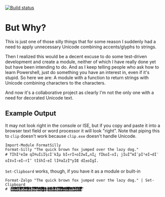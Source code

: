 ﻿[![Build status](https://ci.appveyor.com/api/projects/status/hfpmel46q7r7at9s?svg=true)](https://ci.appveyor.com/project/midnightfreddie/format-silly)


# But Why?

This is just one of those silly things that for some reason I suddenly had a need to apply unnecessary Unicode combining accents/glyphs to strings.

Then I realized this would be a decent excuse to do some test-driven development and create a module, neither of which I have really done yet but have been intending to do. And as I keep telling people who ask how to learn Powershell, just do something you have an interest in, even if it's stupid. So here we are: A module with a function to return strings with Unicode combining characters to the characters.

And now it's a collaborative project as clearly I'm not the only one with a need for decorated Unicode text.

## Example Output

It may not look right in the console or ISE, but if you copy and paste it into a browser text field or word processor it will look "right". Note that piping this to `clip` doesn't work because `clip.exe` doesn't handle Unicode.

	Import-Module FormatSilly
    Format-Silly "The quick brown fox jumped over the lazy dog."
    # TÌhÌ²eÍœ qÍ®uÍiÌ¾cÌ¨kÌµ bÍ«rÌ¤oÌžwÍ„nÌ¿ fÌ‰oÍ—xÍ¡ jÌ­uÌ”mÍ¯pÌ¹eÍ¬dÍ¨ oÍ‡vÌ›eÍ–rÌ’ tÌšhÍ‹eÍ lÌ®aÌzÌ™yÍŒ dÌ±oÌgÍ­.

`Set-Clipboard` works, though, if you have it as a module or built-in

    Format-Zalgo "The quick brown fox jumped over the lazy dog." | Set-Clipboard
    # Ţ̃̓͏̷̵͔͕̩̻̞̠̩̪̙̣̺͙͖͇̺̦͚̘̭ͣͬͤ̊ͯ͊̏̊͐̇͊ͮ̉̈͐ͥ̈́̑̌̓́͋̈̚͞h̨̡̧̢̛̺̥̠̼͚̯̞̫̯͙͖̱̖̞͖̫͔̙͒́͗ͯͪͧ̄̓ͮ̌͊̉̐ͣ͌̊̃̔̎̅̀ͪ̾̚͞͝͡ȩ̶̴̶̨̢͈̦͖͖̖͌̃͋̏ͥ̉̉́̂ͩ̈́͘̕͜͟҉̸͔̆͏̡̻͖̟̦͉̗̙̰ͬͩ͊̒ͯͬ̋͢͡͞ ̴̨̡̨̠̗̼̫͈͎̼͚̼̰͇̩̫͓̎̆͗ͤͥ͊ͭͦ̾ͣ̒́ͬ̓̾̐̾̒̾̆̌̏̾ͤͫͮ̚̚̚͘͠ͅq̴̶̢̪͕̲̭̤͍̩̃̆͐ͨ̿̿̓ͣ̀̉͏̸̧̧͎̤̝̗̭̜͍͍̻̠̠̣̣̈ͨ̎͌̉̅̊̐̈̊̉̚͟u̵̬̙͔̩͙͉̭̙̭͈͔̤̬͖̰͕̠ͩͮͯ̉͗̏́͌ͪͦ͂̈̀͊ͮ͆̉͒̊ͧͤ͌̄͘̚̕͘͟͝ͅ͏ͭi̴̷̷̧̳̮͔̤̗̙̫̘͕̱͙̖̻͎̲͔̦̿̅̍̃͂͗̌ͣ̄͗̀̀̇͐͆̀ͧ̄̇ͦ́ͫ̃̚͘͢͠͠͝c̵̴̴̡̢̰̭̞̤̗͙͙͈̠̣͍̣̥̖͒͐̿͂̓ͮ̋͋̔̾̇̄̔͊̾͒̽̔̊͛̈̽̈́͢͝͝͏͙̱͔̒k̵̸̛̝̜̞̘͇͇̲͎̍ͬͮ̑͆̃͑̃̆̾ͨ͟͞͞͏̶̧̬̺̖͙͚̞̳̞͎͔̒̎̋͋̔̆̂ͪͤ̈́̅͢ ̶̢̨̠̼͓͖̰̖̞̝͍̯̱̝͈͕̟͓̜̈́̒ͤͦ̿̎̋ͯ̔̀ͭ̔ͬ̏ͫ͋̎͗͛ͫ̾͟͟͜͢͟͠͡͝ͅb̸̡̛̛̹̩̬͚̳̟̘̩̖̭͔̮̖̫͓̞̝͉̗̍ͥ̈́̃͆̇ͬͤ̿̈̉̇̃ͫ̓ͫ̾̈́́̃̓̈ͥ͂͘͡r̷̷̷̼̖̟̥̦̘̙̬͇͕͇̼̦͎ͤͯͥͫ̏̈̿̇ͦ̃̒͂ͣ̓̈́ͥ̑͗ͩ̇ͦͫ̋̀ͤ̋̊̈́͘̕͏̫̌o̷̸̢̡͈͇͕̳͙͚͖͓̳̤͈̙ͣͬ́ͯ̋͊͛̈́̑̌͗ͧ̾̇̎ͥ̄́͗͑̑ͫ̇̆̊͛͆̇̈ͨ͠͡͞͝w̸̧̢͓̜͔̫̮͈̦̬̖̣͕̺̳̤̲̖̫͈͖͚ͤ̇ͯ̃͑ͣ̓͌̉̾̏̏ͯ̉͑̓̒̅̏̅͒̿ͦ͢͝͡͞n̴̠̥̺͓̝͓̹̠̼̜̥̅̊̂̆ͮ̏̒͒ͬ̉ͭͨ́ͮ̈̎̿̆̄̍̔̄̆̅͑̇̉́ͣ̊̊̐͐̚͡͠͠͠ ̵̶̸̨̛͚̙̮̞̙̖̹̯̰͕͈̱͔͓͓̰͈̗͔̝̩ͤͧͮ͗́̒̃̿͂̌ͭ̅ͬ̎̒ͦ͆͋̏̽͜͡͡͠f҉̵̷̵̢̡̛͙̫̖̬͉̯̝̪̗͉̖̫͙̗̱̪̍͊̀͌́́̀ͮͧ̄̃̏ͬ͗ͣ̂̇̐́ͯ̊ͮ͡͝͡͡͠o̸̵̡̨̨̪̭͎̹̲̘͇̻̼͉͖̥̹͂ͫ̀̐͒̋ͤ͑͆͗ͤ̓̈́ͦ͡҉̶͈͔̰͚͍̒̓ͤ͛͏̗̼͍ͩ̒x̨̖̬̯̓ͭ̒̽̑͗ͯ͒ͥ̊̀̋̊ͨ͒ͪͬ͊҉̵̷̴̜̩͙͍̭̯̮̞̞̼͒̀ͪ̉́͊̅̓̅͗̕͡͝ͅ ̽ͣ̔҉̴̢̛̥̤̲͗̾͋̕͟͝҉̸̡̢̳̠͕̘̠̲̱̭̖̌̊̈́͆̋̇̽ͫͣ́̄̑̈̌ͯ͌ͥ̀͠͝ͅj̶̸̴̷̶̧̢̛̜̤̱̰͍͉̝̟̗̠̦͎̬͉̻̫́ͬ̑́ͨ̂ͯͨ́ͫ̓̅͛̓̎̏ͮ͒̈̾ͬ̀̚͜͞͝ų̰̰̯͚̮͈̯͚̲̣̱͉ͦ̋ͣ͐ͯ̀͒̓ͤ͏̵̷̸̨̡̜̱̟̭̤̺ͦ͒͒̾ͥͫ͊̑ͭͫ̇̕͢͟͠ͅm̸̶̵̷̡̨̙̭̠͍̜̟̫͖̼͕͉̯̼͇͎̼͍͌̎ͬ͐̔͛̒͊ͬͤ̊̉ͤ̾ͣ̏̐̉̂̃́͞ͅ҉̵̴̓p͆̇͏̶̷̵͈͖͕̖̜͙̯̤̪̯̙̔ͦͤ͒͊̀͂͆̒ͪ̑̆͌̚͢͜͟͝͡͏̵̸̶̨͖ͧͥ̋̀̒̕͡͡ẻ̸̷̵̸̡̙̻̜̯̦̟͇̭̬̠̜̭̣̝̜̦͇͙̣̂ͭ͛ͥͤ̓ͨ́̓ͤͯͮ̐̐ͪͨ̉̒ͬͤ̈̎̕̕͜ḑ̵̴̸̧̛̲̦̙̭͎̱̩̥̤͍͍̘͉͍͓̺̫̺̤̱̱̫̅͂̔͋̌̿͛ͣ̔̈͆ͥͫ̎̒ͥ̎̌̚̚͠͠ ̸̫͈̺̪̩͔̏͂ͅ͏̢͖̬̞̥̙̦̜ͧ̏͗̍̽͋̋͋͢͟͢͏̸̴͚͇̳͙͔̉̄ͩͧ͒̎̓ͮͣ͆͢͡o̸̵͚̗̟̜̱̝͓̦͍̣̟̯̭͈͖̬̲͉̫̬͚͖̥̎́̀̔͗̔ͤ̃͐̏ͬ̎̎̄̀̆̽ͩͨ̚͟͟͏̯̐ṽ̴̢̱̠̞̼̫̭̠̳̭͕̺͇̰̠̺̻̇͛ͤ̏̈́̀͒̀̀̄̓̈́̚͝͞͠͠͏̦̟̞̬̣̈́̿̾͊̅͜͜͝ę̴̢̛̱̝̗͎͔͚̱̲͙̦̣͕͙̦͖̰̫͈ͯ̀́̅ͪ̊̇ͣ̈͛ͥͣ̅ͦ͑̾̔ͮ̇̓̿͘̚͟͟͜͠͞ŗ̴̷̛̪̹̥̭͎͉̝̠͔̝̹̦̰͖̮͈͖̞̖̗͛̎̃ͩ̂͌̿̒́ͦ̆̾ͬ̓̉̀ͧ̍̅̂̋͘͘͢͡͠ ͤ͌ͧ͠͏̢̡̛̪͔͚̗͈̹̹̩̙̰͉͖̹͍̲̍̂̐̀̅̒͛ͤ͊̈͗̍̀ͬ̔̆̃͛͋̕͜͟͞͝͠ͅͅţ̢̖̯͉͙͔͙͚̞͓͍͕̈́̓ͭ͛́̂ͥ̂͐̀ͮͭ̎̆͢ͅ҉̬̻̇̀ͣ͌͏͚͐̋҉̷̸͓̻ͫ͛̊̓̽h̸̶̶̨͔̼͍̰͕̩̥͓̹̠͇͓͙̠̝͓̣ͯ̾͛ͧ͒̅ͫ̆͋̍͊̋ͥ̈͒̒̓̽͛͛͑ͫ͆͆͑͜͢͞͞e̴͙̭̫̝̹̮͏̴̢̛̬͇̟̘͉͙̃͋̓̔̔ͭ̈́͟͟͏̷̸̴̸̝̬̣̙͔̭̐̄̑͛̾̓̇ͫͤ̄̄̑ͅ ̸̶̵̡̢̛̼͈͇̖̭̭͙̭͇̦͈͖̩̥̃̌͌ͪ͑̉ͯͨ̓ͯ͂͆͗̄̑ͯͩ̄̌̈̑̉͗̏̾̀͟͟͠͠l̸̼ͩͨͤ̿̔͘͏̸̴̷̡̟͈̠̙̞̙͉̣̦͓͉͔͇͈͎̘ͧ̏̅̍͌̔ͬ̈́ͨ̆͋̊ͣͫ̿́́̓ͩ͘ͅa̛̹̱̤̩͖͕̞̹ͦ̆ͥ͒ͧ̀ͪͯ͒̂ͯ͛͛̉͒ͫͮ̒̑̕͢͞͡ͅ͏̵̲̖̱̘͇͗̌ͥ̊̚͏̲͎͙̐z̝̘̱͑́̇̂͂̋̑̏ͧ̆͘ͅ͏͌ͤ͏̷̞̳̮͎̞̩̝̣̻ͥ̏͐ͬͭ̈ͤͦ͑̆̚͏̧͔͇͍͛ͮ̅ͥ̄y̛̘̹̹͉̦̞̭̭ͬ̽̉͒̒̎҉̵͖̯̪̭̬͔̙͚̖͕̬̩̳͛̈́͗̂ͪ̄͐͒͂͊̄̊̆̔̅͒͊̕͝͠ ̴̨̲̬̼̲͕̭̮̲̤̩̖͓̬̱͎̠͕̖̻͉ͣ͗́͗͐̊͐ͮ̆͂̽͗ͧ̂̎ͧ͒ͭ̕͜͞ͅ҉̢̪͛̈́̍d̶̺̘͖͎̣̱͔̥͉͓̯͔͉̦̜̬̣̜͈̭̞̑̈̿́ͪ̑͗̎̑ͮ̊̒́̆̐̐̕͘͘͢͜͠͞͠͠͝҉͙ȯ̸̵̡̢̜͚̗̘̝̓͒̓̋͆̂͌҉̷̴̵̨̡̛̹͓̗̰͎̙̤͕͈͕͇̞͑̅ͧ̄̂̍̈́̍̉̉͛ͣ̚͝ģ̵̸̷̷̥̰̰̞͇̱͕̲̹̤̻̯̗̲̪̰̖̿̏ͮ̒ͪ̂̔͆̽̔̏̐̅̋̌̂̌͌̀ͫ̃͌̀͘͝͞͝ͅ.̥̫̈̈̏͏̲͉͎ͭ̈ͪ̿ͭ̒̋̀ͬ͊͝ͅ҉̷̷̯̜̠̓ͤ̋͊ͨ͛̊̏́̒̏̿ͧ̌̿̎́ͥ̓ͭ̕͡͡
